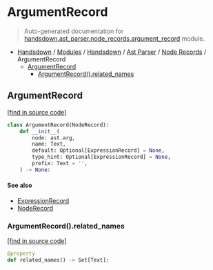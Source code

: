 # ArgumentRecord

> Auto-generated documentation for [handsdown.ast_parser.node_records.argument_record](https://github.com/vemel/handsdown/blob/master/handsdown/ast_parser/node_records/argument_record.py) module.

- [Handsdown](../../../README.md#-handsdown---python-documentation-generator) / [Modules](../../../MODULES.md#modules) / [Handsdown](../../index.md#handsdown) / [Ast Parser](../index.md#ast-parser) / [Node Records](index.md#node-records) / ArgumentRecord
    - [ArgumentRecord](#argumentrecord)
        - [ArgumentRecord().related_names](#argumentrecordrelated_names)

## ArgumentRecord

[[find in source code]](https://github.com/vemel/handsdown/blob/master/handsdown/ast_parser/node_records/argument_record.py#L12)

```python
class ArgumentRecord(NodeRecord):
    def __init__(
        node: ast.arg,
        name: Text,
        default: Optional[ExpressionRecord] = None,
        type_hint: Optional[ExpressionRecord] = None,
        prefix: Text = '',
    ) -> None:
```

#### See also

- [ExpressionRecord](expression_record.md#expressionrecord)
- [NodeRecord](node_record.md#noderecord)

### ArgumentRecord().related_names

[[find in source code]](https://github.com/vemel/handsdown/blob/master/handsdown/ast_parser/node_records/argument_record.py#L28)

```python
@property
def related_names() -> Set[Text]:
```
